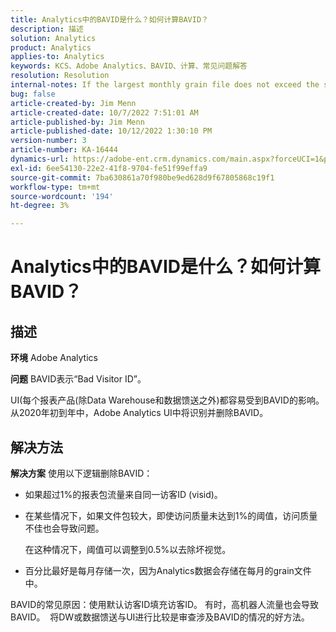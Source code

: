 ```yaml
---
title: Analytics中的BAVID是什么？如何计算BAVID？
description: 描述
solution: Analytics
product: Analytics
applies-to: Analytics
keywords: KCS、Adobe Analytics、BAVID、计算、常见问题解答
resolution: Resolution
internal-notes: If the largest monthly grain file does not exceed the size threshold (250MB default), we do not examine the suite for bad visids.
bug: false
article-created-by: Jim Menn
article-created-date: 10/7/2022 7:51:01 AM
article-published-by: Jim Menn
article-published-date: 10/12/2022 1:30:10 PM
version-number: 3
article-number: KA-16444
dynamics-url: https://adobe-ent.crm.dynamics.com/main.aspx?forceUCI=1&pagetype=entityrecord&etn=knowledgearticle&id=83dccec7-1446-ed11-bba1-000d3a3064b8
exl-id: 6ee54130-22e2-41f8-9704-fe51f99effa9
source-git-commit: 7ba630861a70f980be9ed628d9f67805868c19f1
workflow-type: tm+mt
source-wordcount: '194'
ht-degree: 3%

---
```


# Analytics中的BAVID是什么？如何计算BAVID？

## 描述


<b>环境</b>
Adobe Analytics

<b>问题</b>
BAVID表示“Bad Visitor ID”。

UI(每个报表产品(除Data Warehouse和数据馈送之外)都容易受到BAVID的影响。
从2020年初到年中，Adobe Analytics UI中将识别并删除BAVID。






## 解决方法


<b>解决方案</b>
使用以下逻辑删除BAVID：

- 如果超过1%的报表包流量来自同一访客ID (visid)。
- 在某些情况下，如果文件包较大，即使访问质量未达到1%的阈值，访问质量不佳也会导致问题。

  在这种情况下，阈值可以调整到0.5%以去除坏视觉。
- 百分比最好是每月存储一次，因为Analytics数据会存储在每月的grain文件中。


BAVID的常见原因：使用默认访客ID填充访客ID。 有时，高机器人流量也会导致BAVID。 
将DW或数据馈送与UI进行比较是审查涉及BAVID的情况的好方法。
